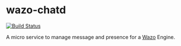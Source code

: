 wazo-chatd
==========

[![Build Status](https://jenkins.wazo.community/buildStatus/icon?job=wazo-chatd)](https://jenkins.wazo.community/job/wazo-chatd)

A micro service to manage message and presence for a [Wazo](http://wazo.community) Engine.
